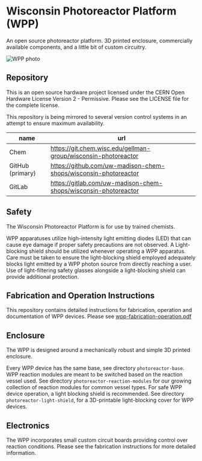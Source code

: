 # Wisconsin Photoreactor Platform (WPP)

An open source photoreactor platform. 3D printed enclosure, commercially available components, and a little bit of custom circuitry.

![WPP photo](./coverart.png)

## Repository

This is an open source hardware project licensed under the CERN Open Hardware License Version 2 - Permissive.
Please see the LICENSE file for the complete license.

This repository is being mirrored to several version control systems in an attempt to ensure maximum availability.

| name             | url                                                             |
| ---------------- | --------------------------------------------------------------- |
| Chem             | https://git.chem.wisc.edu/gellman-group/wisconsin-photoreactor  |
| GitHub (primary) | https://github.com/uw-madison-chem-shops/wisconsin-photoreactor |
| GitLab           | https://gitlab.com/uw-madison-chem-shops/wisconsin-photoreactor |

## Safety

The Wisconsin Photoreactor Platform is for use by trained chemists.

WPP apparatuses utilize high-intensity light emitting diodes (LED) that can cause eye damage if proper safety precautions are not observed. 
A Light-blocking shield should be utilized whenever operating a WPP apparatus.
Care must be taken to ensure the light-blocking shield employed adequately blocks light emitted by a WPP photon source from directly reaching a user.
Use of light-filtering safety glasses alongside a light-blocking shield can provide additional protection.

## Fabrication and Operation Instructions

This repository contains detailed instructions for fabrication, operation and documentation of WPP devices.
Please see [wpp-fabrication-operation.pdf](./fabrication-and-operation-instructions/wpp-fabrication-operation.pdf)

## Enclosure

The WPP is designed around a mechanically robust and simple 3D printed enclosure.

Every WPP device has the same base, see directory `photoreactor-base`.
WPP reaction modules are meant to be switched based on the reaction vessel used.
See directory `photoreactor-reaction-modules` for our growing collection of reaction modules for common vessel types.
For safe WPP device operation, a light blocking shield is recommended. 
See directory `photoreactor-light-shield`, for a 3D-printable light-blocking cover for WPP devices.

## Electronics

The WPP incorporates small custom circuit boards providing control over reaction conditions.
Please see the fabrication instructions for more detailed information.
